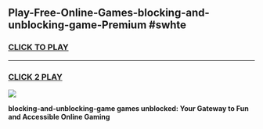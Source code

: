 
## Play-Free-Online-Games-blocking-and-unblocking-game-Premium #swhte
<h3>
<a href="https://premium.freeplayer.one?title=blocking-and-unblocking-game&ref=8M">CLICK TO PLAY</a></h3>
<hr>

<h3>
<a href="https://premium.freeplayer.one?title=blocking-and-unblocking-game&ref=8M">CLICK 2 PLAY</a>
  
</h3>

<a href="https://premium.freeplayer.one?title=blocking-and-unblocking-game&ref=8M"><img src="https://clearcache.store/games.png"></a>


**blocking-and-unblocking-game games unblocked: Your Gateway to Fun and Accessible Online Gaming**
